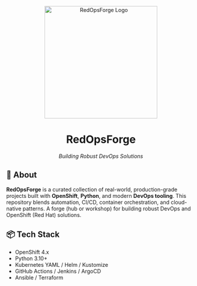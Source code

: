 <p align="center">
  <img src="https://raw.githubusercontent.com/pankajps/redopsforge/main/assets/logo.png" width="300" alt="RedOpsForge Logo">
</p>

<h1 align="center">RedOpsForge</h1>

<p align="center"><em>Building Robust DevOps Solutions</em></p>

## 🚀 About

**RedOpsForge** is a curated collection of real-world, production-grade projects built with **OpenShift**, **Python**, and modern **DevOps tooling**. This repository blends automation, CI/CD, container orchestration, and cloud-native patterns.
A forge (hub or workshop) for building robust DevOps and OpenShift (Red Hat) solutions.

## 📦 Tech Stack

- OpenShift 4.x
- Python 3.10+
- Kubernetes YAML / Helm / Kustomize
- GitHub Actions / Jenkins / ArgoCD
- Ansible / Terraform
